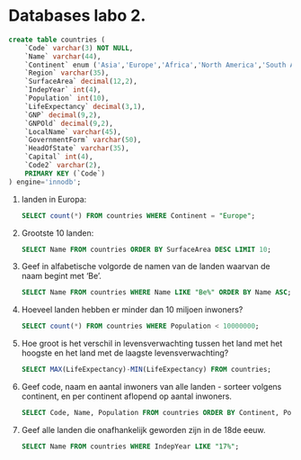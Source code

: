 Databases labo 2.
=================


```SQL
create table countries (
	`Code` varchar(3) NOT NULL,
	`Name` varchar(44),
	`Continent` enum ('Asia','Europe','Africa','North America','South America','Oceania','Antarctica'),
	`Region` varchar(35),
	`SurfaceArea` decimal(12,2),
	`IndepYear` int(4),
	`Population` int(10),
	`LifeExpectancy` decimal(3,1),
	`GNP` decimal(9,2),
	`GNPOld` decimal(9,2),
	`LocalName` varchar(45),
	`GovernmentForm` varchar(50),
	`HeadOfState` varchar(35),
	`Capital` int(4),
	`Code2` varchar(2),
	PRIMARY KEY (`Code`)
) engine='innodb';
```

1. landen in Europa:

	```SQL
	SELECT count(*) FROM countries WHERE Continent = "Europe";
	```

2. Grootste 10 landen:

	```SQL
	SELECT Name FROM countries ORDER BY SurfaceArea DESC LIMIT 10;
	```

3. Geef in alfabetische volgorde de namen van de landen waarvan de naam begint met ‘Be’.

	```SQL
	SELECT Name FROM countries WHERE Name LIKE "Be%" ORDER BY Name ASC;
	```

4. Hoeveel landen hebben er minder dan 10 miljoen inwoners?

	```SQL
	SELECT count(*) FROM countries WHERE Population < 10000000;
	```

5. Hoe groot is het verschil in levensverwachting tussen het land met het hoogste en het land met de laagste levensverwachting?

	```SQL
	SELECT MAX(LifeExpectancy)-MIN(LifeExpectancy) FROM countries;
	```

6. Geef code, naam en aantal inwoners van alle landen - sorteer volgens continent, en per continent aflopend op aantal inwoners.

	```SQL
	SELECT Code, Name, Population FROM countries ORDER BY Continent, Population DESC;
	```

7. Geef alle landen die onafhankelijk geworden zijn in de 18de eeuw.

	```SQL
	SELECT Name FROM countries WHERE IndepYear LIKE "17%";
	```